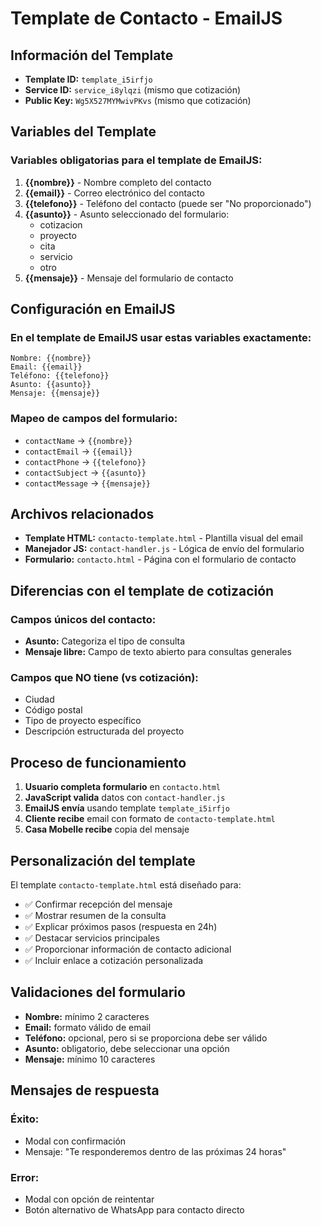 # Template de Contacto - EmailJS

## Información del Template

- **Template ID:** `template_i5irfjo`
- **Service ID:** `service_i8ylqzi` (mismo que cotización)
- **Public Key:** `Wg5X527MYMwivPKvs` (mismo que cotización)

## Variables del Template

### Variables obligatorias para el template de EmailJS:

1. **{{nombre}}** - Nombre completo del contacto
2. **{{email}}** - Correo electrónico del contacto  
3. **{{telefono}}** - Teléfono del contacto (puede ser "No proporcionado")
4. **{{asunto}}** - Asunto seleccionado del formulario:
   - cotizacion
   - proyecto
   - cita
   - servicio
   - otro
5. **{{mensaje}}** - Mensaje del formulario de contacto

## Configuración en EmailJS

### En el template de EmailJS usar estas variables exactamente:

```
Nombre: {{nombre}}
Email: {{email}}
Teléfono: {{telefono}}
Asunto: {{asunto}}
Mensaje: {{mensaje}}
```

### Mapeo de campos del formulario:

- `contactName` → `{{nombre}}`
- `contactEmail` → `{{email}}`
- `contactPhone` → `{{telefono}}`
- `contactSubject` → `{{asunto}}`
- `contactMessage` → `{{mensaje}}`

## Archivos relacionados

- **Template HTML:** `contacto-template.html` - Plantilla visual del email
- **Manejador JS:** `contact-handler.js` - Lógica de envío del formulario
- **Formulario:** `contacto.html` - Página con el formulario de contacto

## Diferencias con el template de cotización

### Campos únicos del contacto:
- **Asunto:** Categoriza el tipo de consulta
- **Mensaje libre:** Campo de texto abierto para consultas generales

### Campos que NO tiene (vs cotización):
- Ciudad
- Código postal
- Tipo de proyecto específico
- Descripción estructurada del proyecto

## Proceso de funcionamiento

1. **Usuario completa formulario** en `contacto.html`
2. **JavaScript valida** datos con `contact-handler.js`
3. **EmailJS envía** usando template `template_i5irfjo`
4. **Cliente recibe** email con formato de `contacto-template.html`
5. **Casa Mobelle recibe** copia del mensaje

## Personalización del template

El template `contacto-template.html` está diseñado para:

- ✅ Confirmar recepción del mensaje
- ✅ Mostrar resumen de la consulta
- ✅ Explicar próximos pasos (respuesta en 24h)
- ✅ Destacar servicios principales
- ✅ Proporcionar información de contacto adicional
- ✅ Incluir enlace a cotización personalizada

## Validaciones del formulario

- **Nombre:** mínimo 2 caracteres
- **Email:** formato válido de email
- **Teléfono:** opcional, pero si se proporciona debe ser válido
- **Asunto:** obligatorio, debe seleccionar una opción
- **Mensaje:** mínimo 10 caracteres

## Mensajes de respuesta

### Éxito:
- Modal con confirmación
- Mensaje: "Te responderemos dentro de las próximas 24 horas"

### Error:
- Modal con opción de reintentar
- Botón alternativo de WhatsApp para contacto directo
